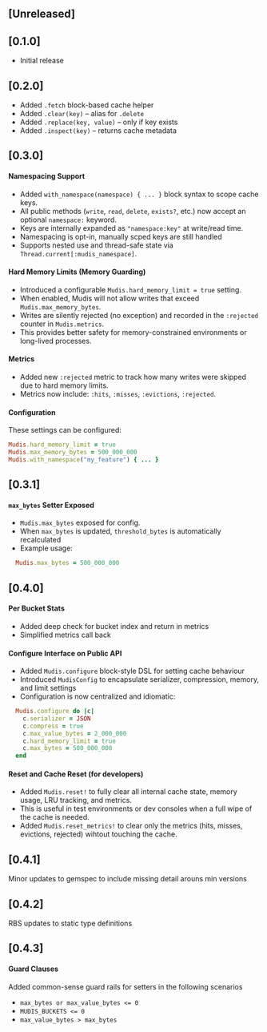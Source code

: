 ## [Unreleased]

## [0.1.0]

- Initial release

## [0.2.0]

- Added `.fetch` block-based cache helper
- Added `.clear(key)` – alias for `.delete`
- Added `.replace(key, value)` – only if key exists
- Added `.inspect(key)` – returns cache metadata

## [0.3.0]

#### Namespacing Support

- Added `with_namespace(namespace) { ... }` block syntax to scope cache keys.
- All public methods (`write`, `read`, `delete`, `exists?`, etc.) now accept an optional `namespace:` keyword.
- Keys are internally expanded as `"namespace:key"` at write/read time.
- Namespacing is opt-in, manually scped keys are still handled
- Supports nested use and thread-safe state via `Thread.current[:mudis_namespace]`.

#### Hard Memory Limits (Memory Guarding)

- Introduced a configurable `Mudis.hard_memory_limit = true` setting.
- When enabled, Mudis will not allow writes that exceed `Mudis.max_memory_bytes`.
- Writes are silently rejected (no exception) and recorded in the `:rejected` counter in `Mudis.metrics`.
- This provides better safety for memory-constrained environments or long-lived processes.

#### Metrics

- Added new `:rejected` metric to track how many writes were skipped due to hard memory limits.
- Metrics now include: `:hits`, `:misses`, `:evictions`, `:rejected`.

#### Configuration

These settings can be configured:

```ruby
Mudis.hard_memory_limit = true
Mudis.max_memory_bytes = 500_000_000
Mudis.with_namespace("my_feature") { ... }
```

## [0.3.1]

#### `max_bytes` Setter Exposed

- `Mudis.max_bytes` exposed for config.
- When `max_bytes` is updated, `threshold_bytes` is automatically recalculated
- Example usage:

```ruby
  Mudis.max_bytes = 500_000_000
```

## [0.4.0]

#### Per Bucket Stats

- Added deep check for bucket index and return in metrics
- Simplified metrics call back

#### Configure Interface on Public API

- Added `Mudis.configure` block-style DSL for setting cache behaviour
- Introduced `MudisConfig` to encapsulate serializer, compression, memory, and limit settings
- Configuration is now centralized and idiomatic:

```ruby
  Mudis.configure do |c|
    c.serializer = JSON
    c.compress = true
    c.max_value_bytes = 2_000_000
    c.hard_memory_limit = true
    c.max_bytes = 500_000_000
  end
```

#### Reset and Cache Reset (for developers)

- Added `Mudis.reset!` to fully clear all internal cache state, memory usage, LRU tracking, and metrics.
- This is useful in test environments or dev consoles when a full wipe of the cache is needed.
- Added `Mudis.reset_metrics!` to clear only the metrics (hits, misses, evictions, rejected) wihtout touching the cache.

## [0.4.1]

Minor updates to gemspec to include missing detail arouns min versions

## [0.4.2]

RBS updates to static type definitions

## [0.4.3]

#### Guard Clauses

Added common-sense guard rails for setters in the following scenarios

- `max_bytes or max_value_bytes <= 0`
- `MUDIS_BUCKETS <= 0`
- `max_value_bytes > max_bytes`
